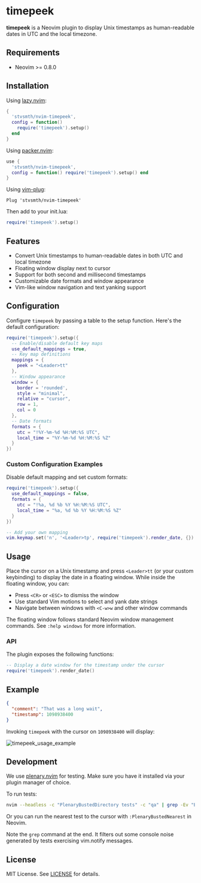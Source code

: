 # timepeek

**timepeek** is a Neovim plugin to display Unix timestamps as human-readable dates in UTC and the
local timezone.

## Requirements

- Neovim >= 0.8.0

## Installation

Using [lazy.nvim](https://github.com/folke/lazy.nvim):

```lua
{
  'stvsmth/nvim-timepeek',
  config = function()
    require('timepeek').setup()
  end
}
```

Using [packer.nvim](https://github.com/wbthomason/packer.nvim):

```lua
use {
  'stvsmth/nvim-timepeek',
  config = function() require('timepeek').setup() end
}
```

Using [vim-plug](https://github.com/junegunn/vim-plug):

```viml
Plug 'stvsmth/nvim-timepeek'
```

Then add to your init.lua:

```lua
require('timepeek').setup()
```

## Features

- Convert Unix timestamps to human-readable dates in both UTC and local timezone
- Floating window display next to cursor
- Support for both second and millisecond timestamps
- Customizable date formats and window appearance
- Vim-like window navigation and text yanking support

## Configuration

Configure `timepeek` by passing a table to the setup function. Here's the default configuration:

```lua
require('timepeek').setup({
  -- Enable/disable default key maps
  use_default_mappings = true,
  -- Key map definitions
  mappings = {
    peek = "<Leader>tt"
  },
  -- Window appearance
  window = {
    border = 'rounded',
    style = "minimal",
    relative = "cursor",
    row = 1,
    col = 0
  },
  -- Date formats
  formats = {
    utc = "!%Y-%m-%d %H:%M:%S UTC",
    local_time = "%Y-%m-%d %H:%M:%S %Z"
  }
})
```

### Custom Configuration Examples

Disable default mapping and set custom formats:

```lua
require('timepeek').setup({
  use_default_mappings = false,
  formats = {
    utc = "!%a, %d %b %Y %H:%M:%S UTC",
    local_time = "%a, %d %b %Y %H:%M:%S %Z"
  }
})

-- Add your own mapping
vim.keymap.set('n', '<Leader>tp', require('timepeek').render_date, {})
```

## Usage

Place the cursor on a Unix timestamp and press `<Leader>tt` (or your custom keybinding) to display
the date in a floating window. While inside the floating window, you can:

- Press `<CR>` or `<ESC>` to dismiss the window
- Use standard Vim motions to select and yank date strings
- Navigate between windows with `<C-w>w` and other window commands

The floating window follows standard Neovim window management commands. See `:help windows` for more information.

### API

The plugin exposes the following functions:

```lua
-- Display a date window for the timestamp under the cursor
require('timepeek').render_date()
```

## Example

```json
{
  "comment": "That was a long wait",
  "timestamp": 1098938400
}
```

Invoking `timepeek` with the cursor on `1098938400` will display:

![timepeek_usage_example](https://github.com/user-attachments/assets/f45a4f3a-3ccd-4118-b632-a9d248259953)

## Development

We use [plenary.nvim](https://github.com/nvim-lua/plenary.nvim) for testing. Make sure you have it installed via your plugin manager of choice.

To run tests:

```bash
nvim --headless -c "PlenaryBustedDirectory tests" -c "qa" | grep -Ev "Error in command|The current word"
```

Or you can run the nearest test to the cursor with `:PlenaryBustedNearest` in Neovim.

Note the `grep` command at the end. It filters out some console noise generated by tests exercising
vim.notify messages.

## License

MIT License. See [LICENSE](LICENSE) for details.
